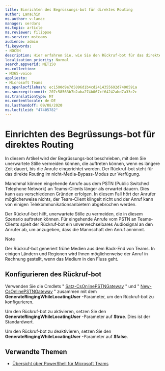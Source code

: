 ```yaml
---
title: Einrichten des Begrüssungs-bot für direktes Routing
author: LanaChin
ms.author: v-lanac
manager: serdars
ms.topic: article
ms.reviewer: filippse
ms.service: msteams
audience: admin
f1.keywords:
- NOCSH
description: Hier erfahren Sie, wie Sie den Rückruf-bot für das direkte Routing verwenden, um unerwartete Stille zu verhindern, die auftreten können, wenn ein Anruf eingerichtet wird.
localization_priority: Normal
search.appverid: MET150
ms.collection:
- M365-voice
appliesto:
- Microsoft Teams
ms.openlocfilehash: ec1500d9e7d5896d1b4cd2414355602d7400591a
ms.sourcegitcommit: 207c58563b7b2aba274b067cf64242abd7a33c2c
ms.translationtype: MT
ms.contentlocale: de-DE
ms.lasthandoff: 09/08/2020
ms.locfileid: "47405782"
---
```

# <a name="set-up-the-ringback-bot-for-direct-routing"></a>Einrichten des Begrüssungs-bot für direktes Routing

In diesem Artikel wird der Begrüssungs-bot beschrieben, mit dem Sie unerwartete Stille vermeiden können, die auftreten können, wenn es längere Zeit dauert, bis die Anrufe eingerichtet werden. Der Rückruf-bot steht für das direkte Routing im nicht-Media-Bypass-Modus zur Verfügung.

Manchmal können eingehende Anrufe aus dem PSTN (Public Switched Telephone Network) an Teams-Clients länger als erwartet dauern. Dies kann aus verschiedenen Gründen erfolgen. In diesem Fall hört der Anrufer möglicherweise nichts, der Team-Client klingelt nicht und der Anruf kann von einigen Telekommunikationsanbietern abgebrochen werden.

Der Rückruf-bot hilft, unerwartete Stille zu vermeiden, die in diesem Szenario auftreten können. Für eingehende Anrufe vom PSTN an Teams-Clients spielt der Rückruf-bot ein unverwechselbares Audiosignal an den Anrufer ab, um anzugeben, dass die Mannschaft den Anruf annimmt.

> [!NOTE]
> Der Rückruf-bot generiert frühe Medien aus dem Back-End von Teams. In einigen Ländern und Regionen wird Ihnen möglicherweise der Anruf in Rechnung gestellt, wenn das Medium in den Fluss geht.

## <a name="configure-the-ringback-bot"></a>Konfigurieren des Rückruf-bot

Verwenden Sie die Cmdlets " [Satz-CsOnlinePSTNGateway](https://docs.microsoft.com/powershell/module/skype/set-csonlinepstngateway) " und " [New-CsOnlinePSTNGateway](https://docs.microsoft.com/powershell/module/skype/new-csonlinepstngateway) " zusammen mit dem **GenerateRingingWhileLocatingUser** -Parameter, um den Rückruf-bot zu konfigurieren.

Um den Rückruf-bot zu aktivieren, setzen Sie den **GenerateRingingWhileLocatingUser** -Parameter auf **$true**. Dies ist der Standardwert. 

Um den Rückruf-bot zu deaktivieren, setzen Sie den **GenerateRingingWhileLocatingUser** -Parameter auf **$false**. 

## <a name="related-topics"></a>Verwandte Themen

- [Übersicht über PowerShell für Microsoft Teams](teams-powershell-overview.md)
